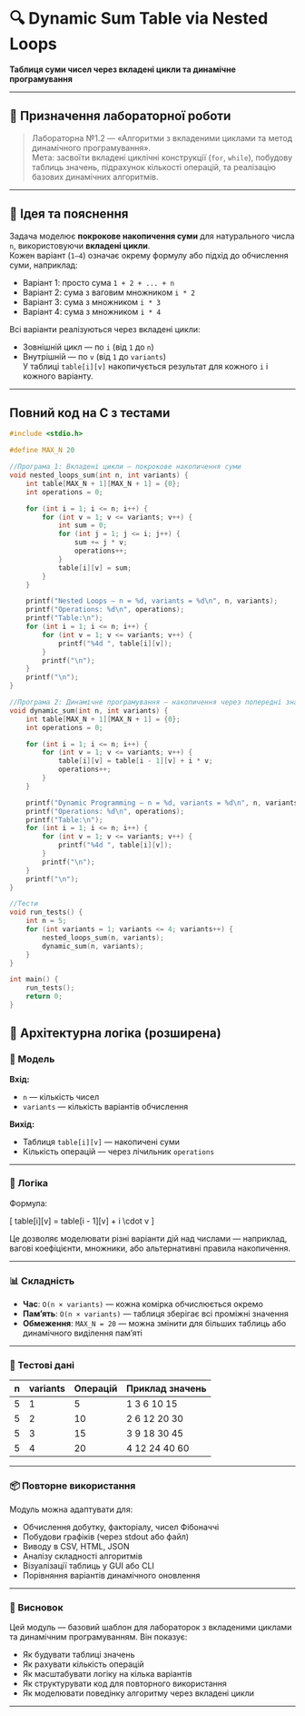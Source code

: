 # 🔍 Dynamic Sum Table via Nested Loops  
**Таблиця суми чисел через вкладені цикли та динамічне програмування**

---

## 📘 Призначення лабораторної роботи

> Лабораторна №1.2 — «Алгоритми з вкладеними циклами та метод динамічного програмування».  
> Мета: засвоїти вкладені циклічні конструкції (`for`, `while`), побудову таблиць значень, підрахунок кількості операцій, та реалізацію базових динамічних алгоритмів.

---

## 🧠 Ідея та пояснення

Задача моделює **покрокове накопичення суми** для натурального числа `n`, використовуючи **вкладені цикли**.  
Кожен варіант (`1–4`) означає окрему формулу або підхід до обчислення суми, наприклад:

- Варіант 1: просто сума `1 + 2 + ... + n`  
- Варіант 2: сума з ваговим множником `i * 2`  
- Варіант 3: сума з множником `i * 3`  
- Варіант 4: сума з множником `i * 4`

Всі варіанти реалізуються через вкладені цикли:  
- Зовнішній цикл — по `i` (від `1` до `n`)  
- Внутрішній — по `v` (від `1` до `variants`)  
У таблиці `table[i][v]` накопичується результат для кожного `i` і кожного варіанту.

---


## Повний код на C з тестами

```c
#include <stdio.h>

#define MAX_N 20

//Програма 1: Вкладені цикли — покрокове накопичення суми
void nested_loops_sum(int n, int variants) {
    int table[MAX_N + 1][MAX_N + 1] = {0};
    int operations = 0;

    for (int i = 1; i <= n; i++) {
        for (int v = 1; v <= variants; v++) {
            int sum = 0;
            for (int j = 1; j <= i; j++) {
                sum += j * v;
                operations++;
            }
            table[i][v] = sum;
        }
    }

    printf("Nested Loops — n = %d, variants = %d\n", n, variants);
    printf("Operations: %d\n", operations);
    printf("Table:\n");
    for (int i = 1; i <= n; i++) {
        for (int v = 1; v <= variants; v++) {
            printf("%4d ", table[i][v]);
        }
        printf("\n");
    }
    printf("\n");
}

//Програма 2: Динамічне програмування — накопичення через попередні значення
void dynamic_sum(int n, int variants) {
    int table[MAX_N + 1][MAX_N + 1] = {0};
    int operations = 0;

    for (int i = 1; i <= n; i++) {
        for (int v = 1; v <= variants; v++) {
            table[i][v] = table[i - 1][v] + i * v;
            operations++;
        }
    }

    printf("Dynamic Programming — n = %d, variants = %d\n", n, variants);
    printf("Operations: %d\n", operations);
    printf("Table:\n");
    for (int i = 1; i <= n; i++) {
        for (int v = 1; v <= variants; v++) {
            printf("%4d ", table[i][v]);
        }
        printf("\n");
    }
    printf("\n");
}

//Тести
void run_tests() {
    int n = 5;
    for (int variants = 1; variants <= 4; variants++) {
        nested_loops_sum(n, variants);
        dynamic_sum(n, variants);
    }
}

int main() {
    run_tests();
    return 0;
}

```

## 🧠 Архітектурна логіка (розширена)

### 📐 Модель

**Вхід:**
- `n` — кількість чисел
- `variants` — кількість варіантів обчислення

**Вихід:**
- Таблиця `table[i][v]` — накопичені суми
- Кількість операцій — через лічильник `operations`

---

### 🔁 Логіка

Формула:


\[
table[i][v] = table[i - 1][v] + i \cdot v
\]



Це дозволяє моделювати різні варіанти дій над числами — наприклад, вагові коефіцієнти, множники, або альтернативні правила накопичення.

---

### 📊 Складність

- **Час**: `O(n × variants)` — кожна комірка обчислюється окремо
- **Пам’ять**: `O(n × variants)` — таблиця зберігає всі проміжні значення
- **Обмеження**: `MAX_N = 20` — можна змінити для більших таблиць або динамічного виділення пам’яті

---

### 🧪 Тестові дані

| n | variants | Операцій | Приклад значень           |
|---|----------|----------|----------------------------|
| 5 | 1        | 5        | 1 3 6 10 15                |
| 5 | 2        | 10       | 2 6 12 20 30               |
| 5 | 3        | 15       | 3 9 18 30 45               |
| 5 | 4        | 20       | 4 12 24 40 60              |

---

### 📦 Повторне використання

Модуль можна адаптувати для:

- Обчислення добутку, факторіалу, чисел Фібоначчі
- Побудови графіків (через stdout або файл)
- Виводу в CSV, HTML, JSON
- Аналізу складності алгоритмів
- Візуалізації таблиць у GUI або CLI
- Порівняння варіантів динамічного оновлення

---

### 🧘 Висновок

Цей модуль — базовий шаблон для лабораторок з вкладеними циклами та динамічним програмуванням. Він показує:

- Як будувати таблиці значень
- Як рахувати кількість операцій
- Як масштабувати логіку на кілька варіантів
- Як структурувати код для повторного використання
- Як моделювати поведінку алгоритму через вкладені цикли


---
